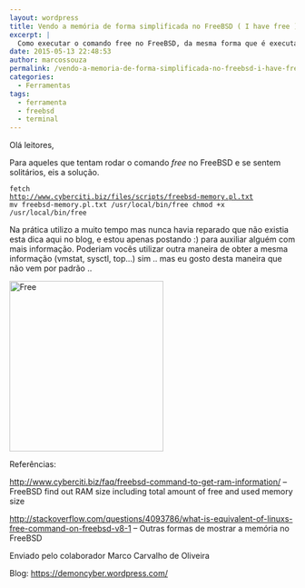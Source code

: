 ```yaml
---
layout: wordpress
title: Vendo a memória de forma simplificada no FreeBSD ( I have free )
excerpt: |
  Como executar o comando free no FreeBSD, da mesma forma que é executado no Linux.
date: 2015-05-13 22:48:53
author: marcossouza
permalink: /vendo-a-memoria-de-forma-simplificada-no-freebsd-i-have-free/
categories:
  - Ferramentas
tags:
  - ferramenta
  - freebsd
  - terminal
---
```


<div class="main">

Olá leitores,

Para aqueles que tentam rodar o comando <em>free</em> no FreeBSD e se sentem solitários, eis a solução.

<code>fetch <a href="http://www.cyberciti.biz/files/scripts/freebsd-memory.pl.txt" rel="nofollow">http://www.cyberciti.biz/files/scripts/freebsd-memory.pl.txt</a>
mv freebsd-memory.pl.txt /usr/local/bin/free
chmod +x /usr/local/bin/free</code>

Na prática utilizo a muito tempo mas nunca havia reparado que não existia esta dica aqui no blog, e estou apenas postando <span class="wp-smiley wp-emoji wp-emoji-smile" title=":)">:)</span> para auxiliar alguém com mais informação. Poderiam vocês utilizar outra maneira de obter a mesma informação (vmstat, sysctl, top...) sim .. mas eu gosto desta maneira que não vem por padrão ..

<a href="https://demoncyber.files.wordpress.com/2015/05/free.jpg"><img class="size-medium wp-image-1200 aligncenter" src="https://demoncyber.files.wordpress.com/2015/05/free.jpg?w=271&amp;h=300" alt="Free" width="271" height="300" /></a>

Referências:

<a href="http://www.cyberciti.biz/faq/freebsd-command-to-get-ram-information/" rel="nofollow">http://www.cyberciti.biz/faq/freebsd-command-to-get-ram-information/</a> – FreeBSD find out RAM size including total amount of free and used memory size

<a href="http://stackoverflow.com/questions/4093786/what-is-equivalent-of-linuxs-free-command-on-freebsd-v8-1" rel="nofollow">http://stackoverflow.com/questions/4093786/what-is-equivalent-of-linuxs-free-command-on-freebsd-v8-1</a> – Outras formas de mostrar a memória no FreeBSD

</div>
Enviado pelo colaborador Marco Carvalho de Oliveira

Blog: <a href="https://demoncyber.wordpress.com/" target="_blank">https://demoncyber.wordpress.com/</a>